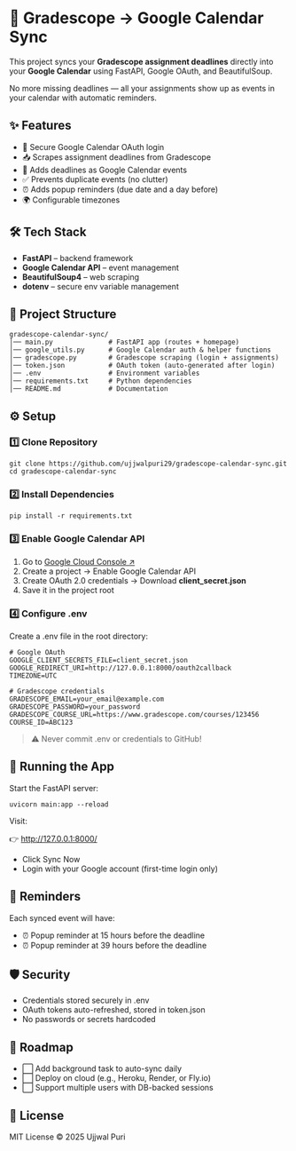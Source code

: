 # 📅 Gradescope → Google Calendar Sync

This project syncs your **Gradescope assignment deadlines** directly into your **Google Calendar** using FastAPI, Google OAuth, and BeautifulSoup.

No more missing deadlines — all your assignments show up as events in your calendar with automatic reminders.

## ✨ Features

- 🔐 Secure Google Calendar OAuth login
- 📥 Scrapes assignment deadlines from Gradescope
- 📅 Adds deadlines as Google Calendar events
- ✅ Prevents duplicate events (no clutter)
- ⏰ Adds popup reminders (due date and a day before)
- 🌍 Configurable timezones

## 🛠️ Tech Stack

- **FastAPI** – backend framework
- **Google Calendar API** – event management
- **BeautifulSoup4** – web scraping
- **dotenv** – secure env variable management


## 📂 Project Structure

```
gradescope-calendar-sync/
│── main.py              # FastAPI app (routes + homepage)
│── google_utils.py      # Google Calendar auth & helper functions
│── gradescope.py        # Gradescope scraping (login + assignments)
│── token.json           # OAuth token (auto-generated after login)
│── .env                 # Environment variables
│── requirements.txt     # Python dependencies
│── README.md            # Documentation
```

## ⚙️ Setup

### 1️⃣ Clone Repository

```
git clone https://github.com/ujjwalpuri29/gradescope-calendar-sync.git
cd gradescope-calendar-sync
```

### 2️⃣ Install Dependencies

```
pip install -r requirements.txt
```

### 3️⃣ Enable Google Calendar API

1. Go to [Google Cloud Console ↗️](https://console.cloud.google.com/)
2. Create a project → Enable Google Calendar API
3. Create OAuth 2.0 credentials → Download **client_secret.json**
4. Save it in the project root

### 4️⃣ Configure .env

Create a .env file in the root directory:

```
# Google OAuth
GOOGLE_CLIENT_SECRETS_FILE=client_secret.json
GOOGLE_REDIRECT_URI=http://127.0.0.1:8000/oauth2callback
TIMEZONE=UTC

# Gradescope credentials
GRADESCOPE_EMAIL=your_email@example.com
GRADESCOPE_PASSWORD=your_password
GRADESCOPE_COURSE_URL=https://www.gradescope.com/courses/123456
COURSE_ID=ABC123
```

> ⚠️ Never commit .env or credentials to GitHub!


## 🚀 Running the App

Start the FastAPI server:

```
uvicorn main:app --reload
```

Visit:

👉 http://127.0.0.1:8000/

- Click Sync Now
- Login with your Google account (first-time login only)


## 🔔 Reminders

Each synced event will have:
- ⏰ Popup reminder at 15 hours before the deadline
- ⏰ Popup reminder at 39 hours before the deadline

## 🛡️ Security

- Credentials stored securely in .env
- OAuth tokens auto-refreshed, stored in token.json
- No passwords or secrets hardcoded

## 🚧 Roadmap

- ⬜ Add background task to auto-sync daily
- ⬜ Deploy on cloud (e.g., Heroku, Render, or Fly.io)
- ⬜ Support multiple users with DB-backed sessions

## 📜 License

MIT License © 2025 Ujjwal Puri